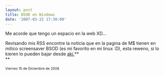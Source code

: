 ```yaml
---
layout: post
title: BSOD en Windows
date: '2007-03-22 17:30:00'
---
```



Me acorde que tengo un espacio en la web XD…

Revisando mis RSS encontre la noticia que en la pagina de M$ tienen en mitico screensaver BSOD (es mi favorito en mi linux :D), esta reweno, si lo kieren lo pueden bajar desde [aki.](http://www.microsoft.com/technet/sysinternals/Miscellaneous/BlueScreen.mspx)**  
**

<span style="font-size:78%;"></span>

<span style="font-size:78%;">Viernes 15 de Diciembre de 2006</span>


